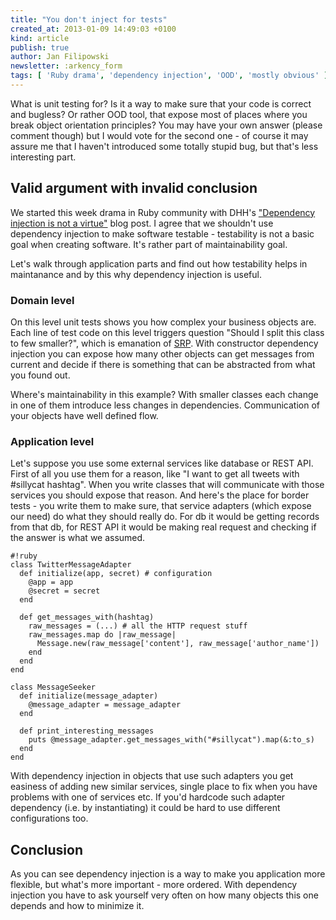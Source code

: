 ```yaml
---
title: "You don't inject for tests"
created_at: 2013-01-09 14:49:03 +0100
kind: article
publish: true
author: Jan Filipowski
newsletter: :arkency_form
tags: [ 'Ruby drama', 'dependency injection', 'OOD', 'mostly obvious' ]
---
```


What is unit testing for? Is it a way to make sure that your code is correct and bugless? Or rather OOD tool, that expose most of places where you break object orientation principles? You may have your own answer (please comment though) but I would vote for the second one - of course it may assure me that I haven't introduced some totally stupid bug, but that's less interesting part.

<!-- more -->

## Valid argument with invalid conclusion

We started this week drama in Ruby community with DHH's ["Dependency injection is not a virtue"](http://david.heinemeierhansson.com/2012/dependency-injection-is-not-a-virtue.html) blog post. I agree that we shouldn't use dependency injection to make software testable - testability is not a basic goal when creating software. It's rather part of maintainability goal.

Let's walk through application parts and find out how testability helps in maintanance and by this why dependency injection is useful.

### Domain level

On this level unit tests shows you how complex your business objects are. Each line of test code on this level triggers question "Should I split this class to few smaller?", which is emanation of [SRP](http://en.wikipedia.org/wiki/Single_responsibility_principle). With constructor dependency injection you can expose how many other objects can get messages from current and decide if there is something that can be abstracted from what you found out.

Where's maintainability in this example? With smaller classes each change in one of them introduce less changes in dependencies. Communication of your objects have well defined flow.

### Application level

Let's suppose you use some external services like database or REST API. First of all you use them for a reason, like "I want to get all tweets with #sillycat hashtag". When you write classes that will communicate with those services you should expose that reason. And here's the place for border tests - you write them to make sure, that service adapters (which expose our need) do what they should really do. For db it would be getting records from that db, for REST API it would be making real request and checking if the answer is what we assumed.

```
#!ruby
class TwitterMessageAdapter
  def initialize(app, secret) # configuration
    @app = app
    @secret = secret
  end

  def get_messages_with(hashtag)
    raw_messages = (...) # all the HTTP request stuff
    raw_messages.map do |raw_message|
      Message.new(raw_message['content'], raw_message['author_name'])
    end
  end
end

class MessageSeeker
  def initialize(message_adapter)
    @message_adapter = message_adapter
  end

  def print_interesting_messages
    puts @message_adapter.get_messages_with("#sillycat").map(&:to_s)
  end
end
```

With dependency injection in objects that use such adapters you get easiness of adding new similar services, single place to fix when you have problems with one of services etc. If you'd hardcode such adapter dependency (i.e. by instantiating) it could be hard to use different configurations too.

## Conclusion

As you can see dependency injection is a way to make you application more flexible, but what's more important - more ordered. With dependency injection you have to ask yourself very often on how many objects this one depends and how to minimize it.

